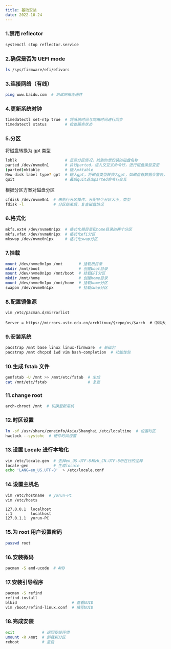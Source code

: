 ```yaml
---
title: 基础安装
date: 2022-10-24
---
```


### 1.禁用 reflector

```bash
systemctl stop reflector.service
```

### 2.确保是否为 UEFI mode

```bash
ls /sys/firmware/efi/efivars
```

### 3.连接网络（有线）

```bash
ping www.baidu.com  # 测试网络连通性
```

### 4.更新系统时钟

```bash
timedatectl set-ntp true  # 将系统时间与网络时间进行同步
timedatectl status        # 检查服务状态
```

### 5.分区

将磁盘转换为 gpt 类型

```bash
lsblk                     # 显示分区情况，找到你想安装的磁盘名称
parted /dev/nvme0n1       # 执行parted，进入交互式命令行，进行磁盘类型变更
(parted)mktable           # 输入mktable
New disk label type? gpt  # 输入gpt，将磁盘类型转换为gpt，如磁盘有数据会警告，输入yes即可
quit                      # 最后quit退出parted命令行交互
```

根据分区方案对磁盘分区

```bash
cfdisk /dev/nvme0n1  # 来执行分区操作，分配各个分区大小，类型
fdisk -l             # 分区结束后，复查磁盘情况
```

### 6.格式化

```bash
mkfs.ext4 /dev/nvme0n1px  # 格式化根目录和home目录的两个分区
mkfs.vfat /dev/nvme0n1px  # 格式化efi分区
mkswap /dev/nvme0n1px     # 格式化swap分区
```

### 7.挂载

```bash
mount /dev/nvme0n1px /mnt       # 挂载根目录
mkdir /mnt/boot                 # 创建boot目录
mount /dev/nvme0n1px /mnt/boot  # 挂载EFI分区
mkdir /mnt/home                 # 创建home目录
mount /dev/nvme0n1px /mnt/home  # 挂载home分区
swapon /dev/nvme0n1px           # 挂载swap分区
```

### 8.配置镜像源

```bash
vim /etc/pacman.d/mirrorlist
```

```
Server = https://mirrors.ustc.edu.cn/archlinux/$repo/os/$arch  # 中科大
```

### 9.安装系统

```bash
pacstrap /mnt base linux linux-firmware  # 基础包
pacstrap /mnt dhcpcd iwd vim bash-completion  # 功能性包
```

### 10.生成 fstab 文件

```bash
genfstab -U /mnt >> /mnt/etc/fstab  # 生成
cat /mnt/etc/fstab                  # 复查
```

### 11.change root

```bash
arch-chroot /mnt  # 切换至新系统
```

### 12.时区设置

```bash
ln -sf /usr/share/zoneinfo/Asia/Shanghai /etc/localtime  # 设置时区
hwclock --systohc  # 硬件时间设置
```

### 13.设置 Locale 进行本地化

```bash
vim /etc/locale.gen  # 去掉en_US.UTF-8和zh_CN.UTF-8所在行的注释
locale-gen           # 生成locale
echo 'LANG=en_US.UTF-8'  > /etc/locale.conf
```

### 14.设置主机名

```bash
vim /etc/hostname  # yorun-PC
vim /etc/hosts
```

```
127.0.0.1  localhost
::1        localhost
127.0.1.1  yorun-PC
```

### 15.为 root 用户设置密码

```bash
passwd root
```

### 16.安装微码

```bash
pacman -S amd-ucode  # AMD
```

### 17.安装引导程序

```bash
pacman -S refind
refind-install
blkid                        # 查看UUID
vim /boot/refind-linux.conf  # 填写UUID
```

### 18.完成安装

```bash
exit            # 退回安装环境
umount -R /mnt  # 卸载新分区
reboot          # 重启
```
